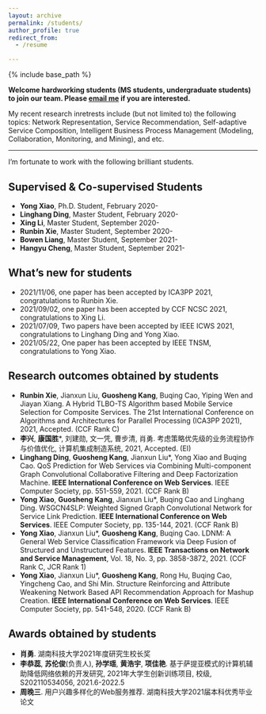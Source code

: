 ```yaml
---
layout: archive
permalink: /students/
author_profile: true
redirect_from:
  - /resume

---
```


{% include base_path %}

**Welcome hardworking students (MS students, undergraduate students) to join our team. Please <a href="mailto:guoshengkang@gmail.com">email me</a> if you are interested.**

My recent research inretrests include (but not limited to)  the following topics: Network Representation, Service Recommendation, Self-adaptive Service Composition, Intelligent Business Process Management (Modeling, Collaboration, Monitoring, and Mining), and etc.  

------

I’m fortunate to work with the following brilliant students.  

Supervised & Co-supervised Students
------

- **Yong Xiao**, Ph.D. Student, February 2020-
- **Linghang Ding**, Master Student, February 2020-
- **Xing Li**, Master Student, September 2020-
- **Runbin Xie**, Master Student, September 2020-
- **Bowen Liang**, Master Student, September 2021-
- **Hangyu Cheng**, Master Student, September 2021-

What’s new for students
------
- 2021/11/06, one paper has been accepted by ICA3PP 2021, congratulations to Runbin Xie.
- 2021/09/02, one paper has been accepted by CCF NCSC 2021, congratulations to Xing Li.
- 2021/07/09, Two papers have been accepted by IEEE ICWS 2021, congratulations to Linghang Ding and Yong Xiao.
- 2021/05/22, One  paper has been accepted by IEEE TNSM, congratulations to Yong Xiao.

Research outcomes obtained by students
------
- **Runbin Xie**, Jianxun Liu, **Guosheng Kang**, Buqing Cao, Yiping Wen and Jiayan Xiang. A Hybrid TLBO-TS Algorithm based Mobile Service Selection for Composite Services. The 21st International Conference on Algorithms and Architectures for Parallel Processing (ICA3PP 2021), 2021, Accepted. (CCF Rank C)
- **李兴**, **康国胜***, 刘建勋, 文一凭, 曹步清, 肖勇. 考虑策略优先级的业务流程协作与价值优化, 计算机集成制造系统, 2021, Accepted. (EI)
- **Linghang Ding**, **Guosheng Kang**, Jianxun Liu*, Yong Xiao and Buqing Cao. QoS Prediction for Web Services via Combining Multi-component Graph Convolutional Collaborative Filtering and Deep Factorization Machine. **IEEE International Conference on Web Services**. IEEE Computer Society, pp. 551-559, 2021.  (CCF Rank B)
- **Yong Xiao**, **Guosheng Kang**, Jianxun Liu*, Buqing Cao and Linghang Ding. WSGCN4SLP: Weighted Signed Graph Convolutional Network for Service Link Prediction. **IEEE International Conference on Web Services**. IEEE Computer Society, pp. 135-144, 2021.  (CCF Rank B)
- **Yong Xiao**, Jianxun Liu*, **Guosheng Kang**, Buqing Cao. LDNM: A General Web Service Classification Framework via Deep Fusion of Structured and Unstructured Features. **IEEE Transactions on Network and Service Management**, Vol. 18, No. 3, pp. 3858-3872, 2021.  (CCF Rank C, JCR Rank 1)
- **Yong Xiao**, Jianxun Liu*, **Guosheng Kang**, Rong Hu, Buqing Cao, Yingcheng Cao, and Shi Min. Structure Reinforcing and Attribute Weakening Network Based API Recommendation Approach for Mashup Creation. **IEEE International Conference on Web Services**. IEEE Computer Society, pp. 541-548, 2020.  (CCF Rank B)

Awards obtained by students
------

- **肖勇**. 湖南科技大学2021年度研究生校长奖
- **李恭蕊**, **苏伦俊**(负责人), **孙学瑶**, **黄浩宇**, **项佳艳**. 基于萨提亚模式的计算机辅助降低网络依赖的开发研究, 2021年大学生创新训练项目, 校级, S202110534056, 2021.6-2022.5
- **周晚三**. 用户兴趣多样化的Web服务推荐. 湖南科技大学2021届本科优秀毕业论文
